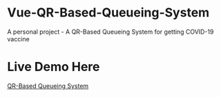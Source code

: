 # Vue-QR-Based-Queueing-System

A personal project - A QR-Based Queueing System for getting COVID-19 vaccine

# Live Demo Here

[QR-Based Queueing System](https://sehcqs.herokuapp.com/)
